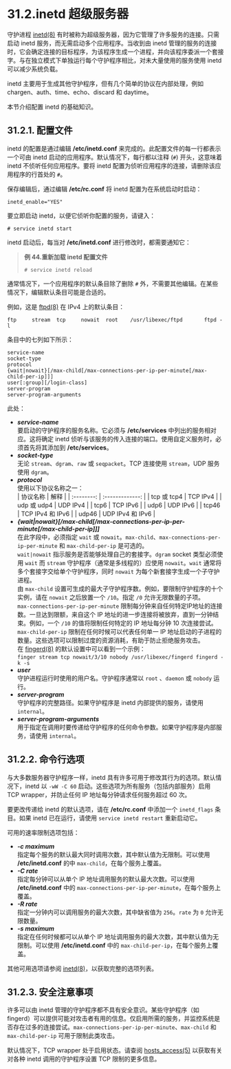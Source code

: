 # 31.2.inetd 超级服务器

守护进程 [inetd(8)](https://www.freebsd.org/cgi/man.cgi?query=inetd\&sektion=8\&format=html) 有时被称为超级服务器，因为它管理了许多服务的连接。只需启动 inetd 服务，而无需启动多个应用程序。当收到由 inetd 管理的服务的连接时，它会确定连接的目标程序，为该程序生成一个进程，并向该程序委派一个套接字。与在独立模式下单独运行每个守护程序相比，对未大量使用的服务使用 inetd 可以减少系统负载。

inetd 主要用于生成其他守护程序，但有几个简单的协议在内部处理，例如 chargen、auth、time、echo、discard 和 daytime。

本节介绍配置 inetd 的基础知识。

## 31.2.1. 配置文件

inetd 的配置是通过编辑 **/etc/inetd.conf** 来完成的。此配置文件的每一行都表示一个可由 inetd 启动的应用程序。默认情况下，每行都以注释 (`#`) 开头，这意味着 inetd 不侦听任何应用程序。要将 inetd 配置为侦听应用程序的连接，请删除该应用程序的行首处的 `#`。

保存编辑后，通过编辑 **/etc/rc.conf** 将 inetd 配置为在系统启动时启动：

```
inetd_enable="YES"
```

要立即启动 inetd，以便它侦听你配置的服务，请键入：

```
# service inetd start
```

inetd 启动后，每当对 **/etc/inetd.conf** 进行修改时，都需要通知它：

> **例 44.重新加载 inetd 配置文件**
>
> ```
> # service inetd reload
> ```

通常情况下，一个应用程序的默认条目除了删除 `#` 外，不需要其他编辑。在某些情况下，编辑默认条目可能是合适的。

例如，这是 [ftpd(8)](https://www.freebsd.org/cgi/man.cgi?query=ftpd\&sektion=8\&format=html) 在 IPv4 上的默认条目：

```
ftp     stream  tcp     nowait  root    /usr/libexec/ftpd       ftpd -l
```

条目中的七列如下所示：

```
service-name
socket-type
protocol
{wait|nowait}[/max-child[/max-connections-per-ip-per-minute[/max-child-per-ip]]]
user[:group][/login-class]
server-program
server-program-arguments
```

此处：

*   _**service-name**_  
    要启动的守护程序的服务名称。它必须与 **/etc/services** 中列出的服务相对应。这将确定 inetd 侦听与该服务的传入连接的端口。使用自定义服务时，必须首先将其添加到 **/etc/services**。
*   _**socket-type**_  
    无论 `stream`、`dgram`、`raw` 或 `seqpacket`。TCP 连接使用 `stream`，UDP 服务使用 `dgram`。
*   _**protocol**_  
    使用以下协议名称之一：  
    |    协议名称  |      解释       |
    | :--------: | :-------------: |
    | tcp 或 tcp4 |     TCP IPv4    |
    | udp 或 udp4 |     UDP IPv4    |
    |    tcp6    |     TCP IPv6    |
    |    udp6    |     UDP IPv6    |
    |    tcp46   | TCP IPv4 和 IPv6 |
    |    udp46   | UDP IPv4 和 IPv6 |
*   _**{wait|nowait}\[/max-child\[/max-connections-per-ip-per-minute\[/max-child-per-ip]]]**_  
    在此字段中，必须指定 `wait` 或 `nowait`。`max-child`、`max-connections-per-ip-per-minute` 和 `max-child-per-ip` 是可选的。  
    `wait|nowait` 指示服务是否能够处理自己的套接字。`dgram` socket 类型必须使用 `wait` 而 `stream` 守护程序（通常是多线程的）应使用 `nowait`。`wait` 通常将多个套接字交给单个守护程序，同时 `nowait` 为每个新套接字生成一个子守护进程。  
    由 `max-child` 设置可生成的最大子守护程序数。例如，要限制守护程序的十个实例，请在 `nowait` 之后放置一个 `/10`。指定 `/0` 允许无限数量的子项。  
    `max-connections-per-ip-per-minute` 限制每分钟来自任何特定IP地址的连接数。一旦达到限额，来自这个 IP 地址的进一步连接将被放弃，直到一分钟结束。例如，一个 `/10` 的值将限制任何特定的 IP 地址每分钟 10 次连接尝试。 `max-child-per-ip` 限制在任何时候可以代表任何单一 IP 地址启动的子进程的数量。这些选项可以限制过度的资源消耗，有助于防止拒绝服务攻击。  
    在 [fingerd(8)](https://www.freebsd.org/cgi/man.cgi?query=fingerd\&sektion=8\&format=html) 的默认设置中可以看到一个示例：  
    `finger stream tcp nowait/3/10 nobody /usr/libexec/fingerd fingerd -k -s`
*   _**user**_  
    守护进程运行时使用的用户名。守护程序通常以 `root` 、`daemon` 或 `nobody` 运行。
*   _**server-program**_  
    守护程序的完整路径。如果守护程序是 inetd 内部提供的服务，请使用 `internal`。
*   _**server-program-arguments**_  
    用于指定在调用时要传递给守护程序的任何命令参数。如果守护程序是内部服务，请使用 `internal`。

## 31.2.2. 命令行选项

与大多数服务器守护程序一样，inetd 具有许多可用于修改其行为的选项。默认情况下，inetd 以 `-wW -C 60` 启动。这些选项为所有服务（包括内部服务）启用 TCP wrapper，并防止任何 IP 地址每分钟请求任何服务超过 60 次。

要更改传递给 inetd 的默认选项，请在 **/etc/rc.conf** 中添加一个 `inetd_flags` 条目。如果 inetd 已在运行，请使用 `service inetd restart` 重新启动它。

可用的速率限制选项包括：

*   ***-c maximum***  
    指定每个服务的默认最大同时调用次数，其中默认值为无限制。可以使用 **/etc/inetd.conf** 的中 `max-child`，在每个服务上覆盖。
*   ***-C rate***  
    指定每分钟可以从单个 IP 地址调用服务的默认最大次数。可以使用 **/etc/inetd.conf** 中的 `max-connections-per-ip-per-minute`，在每个服务上覆盖。
*   ***-R rate***  
    指定一分钟内可以调用服务的最大次数，其中缺省值为 `256`。`rate` 为 `0` 允许无限数量。
*   ***-s maximum***  
    指定在任何时候都可以从单个 IP 地址调用服务的最大次数，其中默认值为无限制。可以使用 **/etc/inetd.conf** 中的 `max-child-per-ip`，在每个服务上覆盖。

其他可用选项请参阅 [inetd(8)](https://www.freebsd.org/cgi/man.cgi?query=inetd\&sektion=8\&format=html)，以获取完整的选项列表。

## 31.2.3. 安全注意事项

许多可以由 inetd 管理的守护程序都不具有安全意识。某些守护程序（如 fingerd）可以提供可能对攻击者有用的信息。仅启用所需的服务，并监控系统是否存在过多的连接尝试。`max-connections-per-ip-per-minute`、`max-child` 和 `max-child-per-ip` 可用于限制此类攻击。

默认情况下，TCP wrapper 处于启用状态。请查阅 [hosts\_access(5)](https://www.freebsd.org/cgi/man.cgi?query=hosts\_access\&sektion=5\&format=html) 以获取有关对各种 inetd 调用的守护程序设置 TCP 限制的更多信息。
